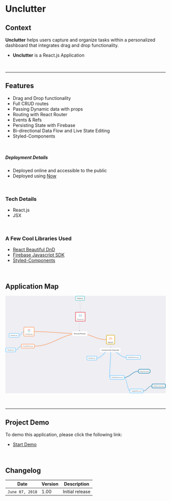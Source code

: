 # Unclutter

## Context

**Unclutter** helps users capture and organize tasks within a personalized dashboard that integrates drag and drop functionality.

* **Unclutter** is a React.js Application

&nbsp;

---



## Features

* Drag and Drop functionality
* Full CRUD routes
* Passing Dynamic data with props
* Routing with React Router
* Events & Refs
* Persisting State with Firebase
* Bi-directional Data Flow and Live State Editing
* Styled-Components

&nbsp;

##### Deployment Details

* Deployed online and accessible to the public
* Deployed using [Now](https://zeit.co/now)

&nbsp;


### Tech Details

* React.js
* JSX

&nbsp;



### A Few Cool Libraries Used

* [React Beautiful DnD](https://github.com/atlassian/react-beautiful-dnd)
* [Firebase Javascript SDK](https://github.com/firebase/firebase-js-sdk)
* [Styled-Components](https://github.com/styled-components/styled-components)




&nbsp;




## Application Map

![Unclutter-App-Map](/public/images/Unclutter-App-Map.png?raw=true)

&nbsp;

---

## Project Demo

To demo this application, please click the following link:

* [Start Demo](https://unclutter-app.now.sh/)



&nbsp;




## Changelog

| Date | Version | Description |
| --- | --- | ---
| `June 07, 2018` | 1.00 | Initial release





&nbsp;
